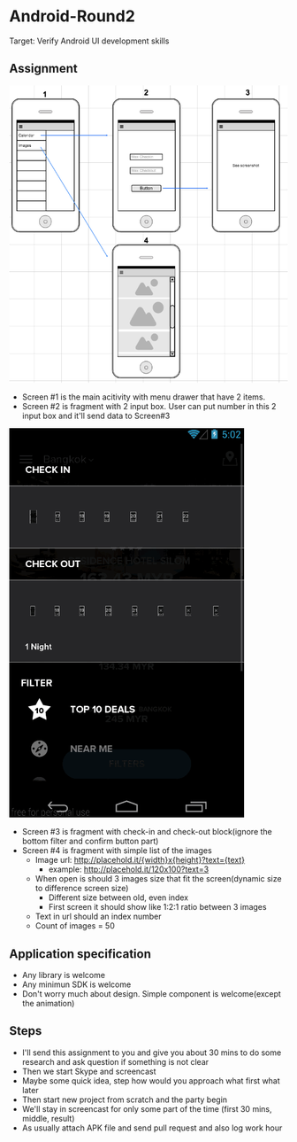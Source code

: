 # Android-Round2
Target: Verify Android UI development skills

## Assignment
![Wireframe](https://github.com/HQInterview/Android-Round2/blob/master/wireframe.png)

* Screen #1 is the main acitivity with menu drawer that have 2 items.  
* Screen #2 is fragment with 2 input box. User can put number in this 2 input box and it'll send data to Screen#3

![Screenshot#3](https://github.com/HQInterview/Android-Round2/blob/master/screenshot%233.gif)

* Screen #3 is fragment with check-in and check-out block(ignore the bottom filter and confirm button part)
* Screen #4 is fragment with simple list of the images
  * Image url: http://placehold.it/{width}x{height}?text={text}
    * example: http://placehold.it/120x100?text=3
  * When open is should 3 images size that fit the screen(dynamic size to difference screen size)
    * Different size between old, even index
    * First screen it should show like 1:2:1 ratio between 3 images
  * Text in url should an index number
  * Count of images = 50

## Application specification
* Any library is welcome
* Any minimun SDK is welcome
* Don't worry much about design. Simple component is welcome(except the animation)

## Steps
* I'll send this assignment to you and give you about 30 mins to do some research and ask question if something is not clear
* Then we start Skype and screencast
* Maybe some quick idea, step how would you approach what first what later
* Then start new project from scratch and the party begin
* We'll stay in screencast for only some part of the time (first 30 mins, middle, result)
* As usually attach APK file and send pull request and also log work hour
